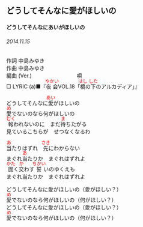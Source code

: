 <style type="text/css">
	ruby{
	    ruby-position: over;
	}
	ruby > rt{font-size: 12px;color:red;}
	p{font:16px;font-size: '楷体'}
</style>
## どうしてそんなに愛がほしいの
#### どうしてそんなにあいがほしいの
###### 2014.11.15


作詞     中島みゆき　　　　　   
作曲      中島みゆき  　　　   
編曲 (Ver.) 　　　　　　　　
唄  　　    
□ LYRIC (a)■『<ruby><rb>夜会</rb><rp>(</rp><rt>やかい</rt><rp>)</rp></ruby>VOL.18「<ruby><rb>橋</rb><rp>(</rp><rt>はし</rt><rp>)</rp></ruby>の<ruby><rb>下</rb><rp>(</rp><rt>した</rt><rp>)</rp></ruby>のアルカディア」』  
  
どうしてそんなに<ruby><rb>愛</rb><rp>(</rp><rt>あい</rt><rp>)</rp></ruby>がほしいの  
<ruby><rb>愛</rb><rp>(</rp><rt>め</rt><rp>)</rp></ruby>でないのなら何がほしいの  
<ruby><rb>報</rb><rp>(</rp><rt>むく</rt><rp>)</rp></ruby>われないのに　まだ<ruby><rb>待</rb><rp>(</rp><rt>ま</rt><rp>)</rp></ruby>ちたがる  
見ているこちらが　せつなくなるわ  
  
<ruby><rb>当</rb><rp>(</rp><rt>あ</rt><rp>)</rp></ruby>たりはずれ　<ruby><rb>先</rb><rp>(</rp><rt>さき</rt><rp>)</rp></ruby>にわからない  
まぐれ<ruby><rb>当</rb><rp>(</rp><rt>あ</rt><rp>)</rp></ruby>たりか　まぐれはずれよ  
<ruby><rb>固</rb><rp>(</rp><rt>かた</rt><rp>)</rp></ruby>く<ruby><rb>交</rb><rp>(</rp><rt>か</rt><rp>)</rp></ruby>わす<ruby><rb>誓</rb><rp>(</rp><rt>ちかい</rt><rp>)</rp></ruby>いのゆくえも  
まぐれ当たりか　まぐれはずれよ  
  
どうしてそんなに愛がほしいの（愛がほしい？）  
<ruby><rb>愛</rb><rp>(</rp><rt>め</rt><rp>)</rp></ruby>でないのなら何がほしいの（何がほしい？）  
どうしてそんなに愛がほしいの（愛がほしい？）  
<ruby><rb>愛</rb><rp>(</rp><rt>め</rt><rp>)</rp></ruby>でないのなら何がほしいの（何がほしい？）  